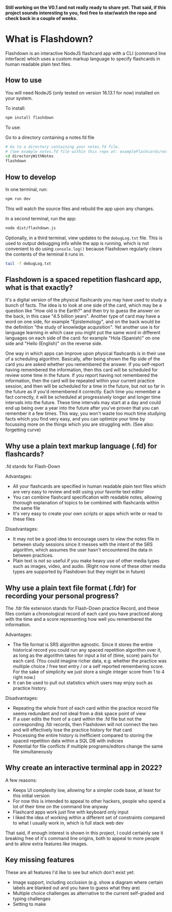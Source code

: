 **Still working on the V0.1 and not really ready to share yet. That said, if this project sounds interesting to you, feel free to star/watch the repo and check back in a couple of weeks.**

# What is Flashdown?

Flashdown is an interactive NodeJS flashcard app with a CLI (command line interface) which uses a custom markup language to specify flashcards in human readable plain text files.

## How to use

You will need NodeJS (only tested on version 16.13.1 for now) installed on your system.

To install:

```sh
npm install flashdown
```

To use:

Go to a directory containing a notes.fd file

```sh
# Go to a directory containing your notes.fd file.
# (See example notes.fd file within this repo at: exampleFlashcards/notes.fd)
cd directoryWithNotes
flashdown
```

## How to develop

In one terminal, run:

```sh
npm run dev
```

This will watch the source files and rebuild the app upon any changes.

In a second terminal, run the app:

```sh
node dist/flashdown.js
```

Optionally, in a third terminal, view updates to the `debugLog.txt` file. This is used to output debugging info while the app is running, which is not convenient to do using `console.log()` because Flashdown regularly clears the contents of the terminal it runs in.

```sh
tail -f debugLog.txt
```

## Flashdown is a spaced repetition flashcard app, what is that exactly?

It's a digital version of the physical flashcards you may have used to study a bunch of facts. The idea is to look at one side of the card, which may be a question like "How old is the Earth?" and then try to guess the answer on the back, in this case "4.5 billion years". Another type of card may have a word on one side, for example "Epistemology", and on the back would be the definition "the study of knowledge acquisition". Yet another use is for language learning in which case you might put the same word in different languages on each side of the card: for example "Hola (Spanish)" on one side and "Hello (English)" on the reverse side.

One way in which apps can improve upon physical flashcards is in their use of a scheduling algorithm. Basically, after being shown the flip side of the card you are asked whether you remembered the answer. If you self-report having remembered the information, then this card will be scheduled for review some time in the future. If you report having not remembered the information, then the card will be repeated within your current practice session, and then will be scheduled for a time in the future, but not so far in the future as if you'd remembered it correctly. Each time you remember a fact correctly, it will be scheduled at progressively longer and longer time intervals into the future. These time intervals may start at a day and could end up being over a year into the future after you've proven that you can remember it a few times. This way, you won't waste too much time studying facts which you find very easy, and you can optimize your time by focussing more on the things which you are struggling with. (See also: forgetting curve)

## Why use a plain text markup language (.fd) for flashcards?

.fd stands for Flash-Down

Advantages:

- All your flashcards are specified in human readable plain text files which are very easy to review and edit using your favorite text editor
- You can combine flashcard specification with readable notes, allowing thorough explanation of topics to be combined with flashcards within the same file
- It's very easy to create your own scripts or apps which write or read to these files

Disadvantages:

- It may not be a good idea to encourage users to view the notes file in between study sessions since it messes with the intent of the SRS algorithm, which assumes the user hasn't encountered the data in between practices.
- Plain text is not so useful if you make heavy use of other media types such as images, video, and audio. (Right now none of these other media types are supported by Flashdown but they might be in future)

## Why use a plain text file format (.fdr) for recording your personal progress?

The .fdr file extension stands for Flash-Down practice Record, and these files contain a chronological record of each card you have practiced along with the time and a score representing how well you remembered the information.

Advantages:

- The file format is SRS algorithm agnostic. Since it stores the entire historical record you could run any spaced repetition algorithm over it, as long as the algorithm takes for input a list of (time, score) pairs for each card. (You could imagine richer data, e.g. whether the practice was multiple choice / free text entry / or a self reported remembering score. For the sake of simplicity we just store a single integer score from 1 to 4 right now.)
- It can be used to pull out statistics which users may enjoy such as practice history.

Disadvantages:

- Repeating the whole front of each card within the practice record file seems redundant and not ideal from a disk space point of view
- If a user edits the front of a card within the .fd file but not the corresponding .fdr records, then Flashdown will not connect the two and will effectively lose the practice history for that card
- Processing the entire history is inefficient compared to storing the spaced repetition data within a SQL DB with indicies
- Potential for file conflicts if multiple programs/editors change the same file simultaneously

## Why create an interactive terminal app in 2022?

A few reasons:

- Keeps UI complexity low, allowing for a simpler code base, at least for this initial version
- For now this is intended to appeal to other hackers, people who spend a lot of their time on the command line anyway
- Flashcard apps work just fine with keyboard only input
- I liked the idea of working within a different set of constraints compared to what I usually work in, which is full stack web dev

That said, if enough interest is shown in this project, I could certainly see it breaking free of it's command line origins, both to appeal to more people and to allow extra features like images.

## Key missing features

These are all features I'd like to see but which don't exist yet:

- Image support, including occlusion (e.g. show a diagram where certain labels are blanked out and you have to guess what they are)
- Multiple choice challenges as alternative to the current self-graded and typing challenges
- Setting to make
